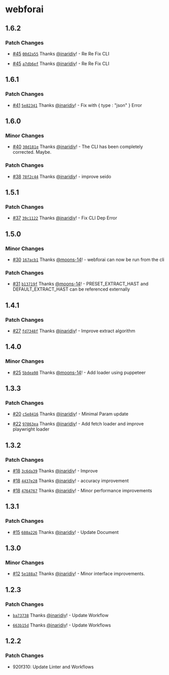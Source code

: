 # webforai

## 1.6.2

### Patch Changes

- [#45](https://github.com/inaridiy/webforai/pull/45) [`00d2a55`](https://github.com/inaridiy/webforai/commit/00d2a55b4a25f6d84da37cb89ec629b5f6179357) Thanks [@inaridiy](https://github.com/inaridiy)! - Re Re Fix CLI

- [#45](https://github.com/inaridiy/webforai/pull/45) [`a7db6ef`](https://github.com/inaridiy/webforai/commit/a7db6ef61f1321e010ed16022086a684c19d77a5) Thanks [@inaridiy](https://github.com/inaridiy)! - Re Re Fix CLI

## 1.6.1

### Patch Changes

- [#41](https://github.com/inaridiy/webforai/pull/41) [`5e82341`](https://github.com/inaridiy/webforai/commit/5e82341c2a3b8275d78ce808c7d4f81dacb1acdd) Thanks [@inaridiy](https://github.com/inaridiy)! - Fix with { type : "json" } Error

## 1.6.0

### Minor Changes

- [#40](https://github.com/inaridiy/webforai/pull/40) [`30d181e`](https://github.com/inaridiy/webforai/commit/30d181e7a29452b37f6dd665de3e7a3b743c1244) Thanks [@inaridiy](https://github.com/inaridiy)! - The CLI has been completely corrected. Maybe.

### Patch Changes

- [#38](https://github.com/inaridiy/webforai/pull/38) [`78f2c44`](https://github.com/inaridiy/webforai/commit/78f2c445f88136bdc596e57b91bec1b223f782d9) Thanks [@inaridiy](https://github.com/inaridiy)! - improve seido

## 1.5.1

### Patch Changes

- [#37](https://github.com/inaridiy/webforai/pull/37) [`39c1122`](https://github.com/inaridiy/webforai/commit/39c112205d0aa2a07a46c92b94be6ed91239cf0f) Thanks [@inaridiy](https://github.com/inaridiy)! - Fix CLI Dep Error

## 1.5.0

### Minor Changes

- [#30](https://github.com/inaridiy/webforai/pull/30) [`167acb1`](https://github.com/inaridiy/webforai/commit/167acb1dca303d651d997c23224d3366ff4375ac) Thanks [@moons-14](https://github.com/moons-14)! - webforai can now be run from the cli

### Patch Changes

- [#31](https://github.com/inaridiy/webforai/pull/31) [`b13719f`](https://github.com/inaridiy/webforai/commit/b13719fd719511d0aeb1ef3749e88fd8145337a6) Thanks [@moons-14](https://github.com/moons-14)! - PRESET_EXTRACT_HAST and DEFAULT_EXTRACT_HAST can be referenced externally

## 1.4.1

### Patch Changes

- [#27](https://github.com/inaridiy/webforai/pull/27) [`fd7348f`](https://github.com/inaridiy/webforai/commit/fd7348f59a19a027b9bdf012b11d40c38d56cf61) Thanks [@inaridiy](https://github.com/inaridiy)! - Improve extract algorithm

## 1.4.0

### Minor Changes

- [#25](https://github.com/inaridiy/webforai/pull/25) [`5bdea98`](https://github.com/inaridiy/webforai/commit/5bdea98cc7cafd79020123260db721fc6ffefd87) Thanks [@moons-14](https://github.com/moons-14)! - Add loader using puppeteer

## 1.3.3

### Patch Changes

- [#20](https://github.com/inaridiy/webforai/pull/20) [`c5e8416`](https://github.com/inaridiy/webforai/commit/c5e841610360346fcba388c777869706dcd5997d) Thanks [@inaridiy](https://github.com/inaridiy)! - Minimal Param update

- [#22](https://github.com/inaridiy/webforai/pull/22) [`97863ea`](https://github.com/inaridiy/webforai/commit/97863ea7f9f4837b96f376bd33371c6ed756d791) Thanks [@inaridiy](https://github.com/inaridiy)! - Add fetch loader and improve playwright loader

## 1.3.2

### Patch Changes

- [#18](https://github.com/inaridiy/webforai/pull/18) [`3c6da39`](https://github.com/inaridiy/webforai/commit/3c6da3952f176769cf8aa899f6c7207c231d806a) Thanks [@inaridiy](https://github.com/inaridiy)! - Improve

- [#18](https://github.com/inaridiy/webforai/pull/18) [`4437e28`](https://github.com/inaridiy/webforai/commit/4437e28e1e7807fd061aee99510ea2d3f71a2a78) Thanks [@inaridiy](https://github.com/inaridiy)! - accuracy improvement

- [#18](https://github.com/inaridiy/webforai/pull/18) [`4764767`](https://github.com/inaridiy/webforai/commit/47647676a838b922e2cf32b1d3637c8153b996dd) Thanks [@inaridiy](https://github.com/inaridiy)! - Minor performance improvements

## 1.3.1

### Patch Changes

- [#15](https://github.com/inaridiy/webforai/pull/15) [`680a226`](https://github.com/inaridiy/webforai/commit/680a22638409517658c3918d90d070b1fa53cc3f) Thanks [@inaridiy](https://github.com/inaridiy)! - Update Document

## 1.3.0

### Minor Changes

- [#12](https://github.com/inaridiy/webforai/pull/12) [`5e188a7`](https://github.com/inaridiy/webforai/commit/5e188a7c4d386e6351a5120213f18948ec5ec6f7) Thanks [@inaridiy](https://github.com/inaridiy)! - Minor interface improvements.

## 1.2.3

### Patch Changes

- [`ba73738`](https://github.com/inaridiy/webforai/commit/ba73738c24f509c8f1f060f0314bc0c6e3abc953) Thanks [@inaridiy](https://github.com/inaridiy)! - Update Workflow

- [`663b15d`](https://github.com/inaridiy/webforai/commit/663b15d87a3085ef1d1657dd73a637e43aa4340b) Thanks [@inaridiy](https://github.com/inaridiy)! - Update Workflows

## 1.2.2

### Patch Changes

- 920f310: Update Linter and Workflows
